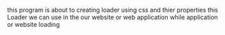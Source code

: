 this program is about to creating  loader using css and thier properties 
this Loader we can use in the our website or web application while application or website loading
